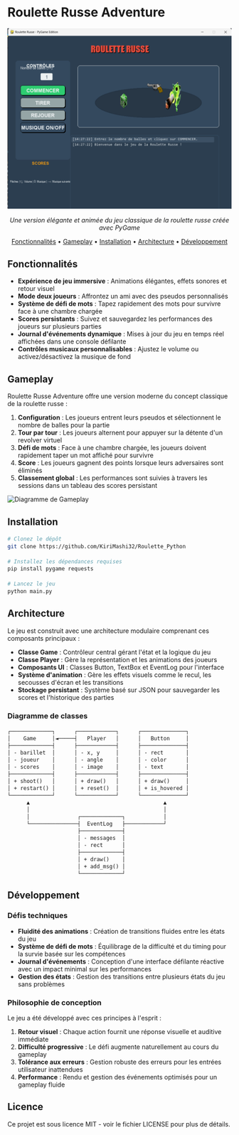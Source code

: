 # Roulette Russe Adventure

<div align="center">

  <img src="public/game-preview.png" alt="Aperçu du jeu" width="600"/>
</div>

<p align="center">
  <em>Une version élégante et animée du jeu classique de la roulette russe créée avec PyGame</em>
</p>

<p align="center">
  <a href="#fonctionnalités">Fonctionnalités</a> •
  <a href="#gameplay">Gameplay</a> •
  <a href="#installation">Installation</a> •
  <a href="#architecture">Architecture</a> •
  <a href="#développement">Développement</a>
</p>

## Fonctionnalités

- **Expérience de jeu immersive** : Animations élégantes, effets sonores et retour visuel
- **Mode deux joueurs** : Affrontez un ami avec des pseudos personnalisés
- **Système de défi de mots** : Tapez rapidement des mots pour survivre face à une chambre chargée
- **Scores persistants** : Suivez et sauvegardez les performances des joueurs sur plusieurs parties
- **Journal d'événements dynamique** : Mises à jour du jeu en temps réel affichées dans une console défilante
- **Contrôles musicaux personnalisables** : Ajustez le volume ou activez/désactivez la musique de fond

## Gameplay

Roulette Russe Adventure offre une version moderne du concept classique de la roulette russe :

1. **Configuration** : Les joueurs entrent leurs pseudos et sélectionnent le nombre de balles pour la partie
2. **Tour par tour** : Les joueurs alternent pour appuyer sur la détente d'un revolver virtuel
3. **Défi de mots** : Face à une chambre chargée, les joueurs doivent rapidement taper un mot affiché pour survivre
4. **Score** : Les joueurs gagnent des points lorsque leurs adversaires sont éliminés
5. **Classement global** : Les performances sont suivies à travers les sessions dans un tableau des scores persistant

![Diagramme de Gameplay](https://www.plantuml.com/plantuml/png/pPCzyjCm4CLxdM8lG87A5CoV951a9WtX0egydeZHXrcjFCCHk0KbFeSlXfJns2WcanGfS2VjRzy-wSblaHLnSbOepO7W418cUb-jfEWoOxJfb6SuOAhMNx0FjaUgDlVOccDW8IOzUFUXD6xWasT2WYvYQi9KbNUhTUzf72ngDi7x3FdWpeJG89oLjHXNOhlWMqCkexaAsProus-cJ0eRGWUxY_gU43Wa4f2_PTnyfWryxBhq0mbYoZ8Acd5Wz8pN1cKPjcKsDCf7iCK9cRpcKYxVB5H4fplPm7uSd2Aw6YkAhIcdS65fcz3IDRdAJjhMw4jfgja9g2PyLTqQB7QBg0v4g9VzUmDFYNhJ4yuWseXGAEEVrHX_MkEC7uT5n3TY5jjEzmMzQN1rQRKRPJnaCghKYh-5Rb_9vymrwJPM-L_6AX_5AbySgtn1hF9biSg7iSf_nbeOaNUh1t94Pa8OVy6tp815Y3eGrfnyXbl_Rzgg6D6XvvNS7UmjUqpE_W40)

## Installation

```bash
# Clonez le dépôt
git clone https://github.com/KiriMashi32/Roulette_Python

# Installez les dépendances requises
pip install pygame requests

# Lancez le jeu
python main.py
```

## Architecture

Le jeu est construit avec une architecture modulaire comprenant ces composants principaux :

- **Classe Game** : Contrôleur central gérant l'état et la logique du jeu
- **Classe Player** : Gère la représentation et les animations des joueurs
- **Composants UI** : Classes Button, TextBox et EventLog pour l'interface
- **Système d'animation** : Gère les effets visuels comme le recul, les secousses d'écran et les transitions
- **Stockage persistant** : Système basé sur JSON pour sauvegarder les scores et l'historique des parties

### Diagramme de classes

```
┌─────────────┐      ┌────────────┐      ┌──────────────┐
│    Game     │◄─────┤   Player   │      │   Button     │
├─────────────┤      ├────────────┤      ├──────────────┤
│ - barillet  │      │ - x, y     │      │ - rect       │
│ - joueur    │      │ - angle    │      │ - color      │
│ - scores    │      │ - image    │      │ - text       │
├─────────────┤      ├────────────┤      ├──────────────┤
│ + shoot()   │      │ + draw()   │      │ + draw()     │
│ + restart() │      │ + reset()  │      │ + is_hovered │
└─────────────┘      └────────────┘      └──────────────┘
      ▲                                          ▲
      │                                          │
      │               ┌─────────────┐            │
      └───────────────┤  EventLog   ├────────────┘
                      ├─────────────┤
                      │ - messages  │
                      │ - rect      │
                      ├─────────────┤
                      │ + draw()    │
                      │ + add_msg() │
                      └─────────────┘
```

## Développement

### Défis techniques

- **Fluidité des animations** : Création de transitions fluides entre les états du jeu
- **Système de défi de mots** : Équilibrage de la difficulté et du timing pour la survie basée sur les compétences
- **Journal d'événements** : Conception d'une interface défilante réactive avec un impact minimal sur les performances
- **Gestion des états** : Gestion des transitions entre plusieurs états du jeu sans problèmes

### Philosophie de conception

Le jeu a été développé avec ces principes à l'esprit :

1. **Retour visuel** : Chaque action fournit une réponse visuelle et auditive immédiate
2. **Difficulté progressive** : Le défi augmente naturellement au cours du gameplay
3. **Tolérance aux erreurs** : Gestion robuste des erreurs pour les entrées utilisateur inattendues
4. **Performance** : Rendu et gestion des événements optimisés pour un gameplay fluide

## Licence

Ce projet est sous licence MIT - voir le fichier LICENSE pour plus de détails.